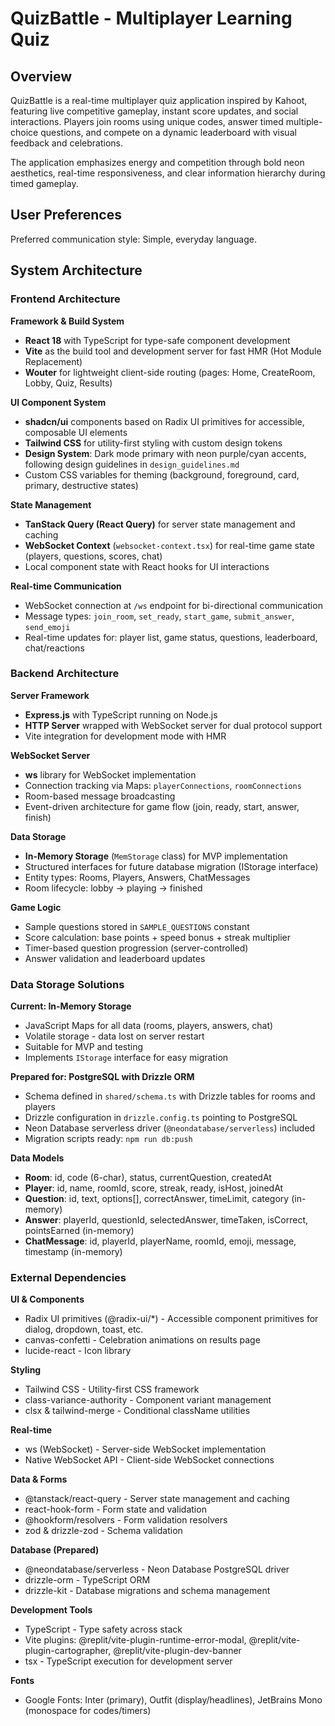 # QuizBattle - Multiplayer Learning Quiz

## Overview

QuizBattle is a real-time multiplayer quiz application inspired by Kahoot, featuring live competitive gameplay, instant score updates, and social interactions. Players join rooms using unique codes, answer timed multiple-choice questions, and compete on a dynamic leaderboard with visual feedback and celebrations.

The application emphasizes energy and competition through bold neon aesthetics, real-time responsiveness, and clear information hierarchy during timed gameplay.

## User Preferences

Preferred communication style: Simple, everyday language.

## System Architecture

### Frontend Architecture

**Framework & Build System**
- **React 18** with TypeScript for type-safe component development
- **Vite** as the build tool and development server for fast HMR (Hot Module Replacement)
- **Wouter** for lightweight client-side routing (pages: Home, CreateRoom, Lobby, Quiz, Results)

**UI Component System**
- **shadcn/ui** components based on Radix UI primitives for accessible, composable UI elements
- **Tailwind CSS** for utility-first styling with custom design tokens
- **Design System**: Dark mode primary with neon purple/cyan accents, following design guidelines in `design_guidelines.md`
- Custom CSS variables for theming (background, foreground, card, primary, destructive states)

**State Management**
- **TanStack Query (React Query)** for server state management and caching
- **WebSocket Context** (`websocket-context.tsx`) for real-time game state (players, questions, scores, chat)
- Local component state with React hooks for UI interactions

**Real-time Communication**
- WebSocket connection at `/ws` endpoint for bi-directional communication
- Message types: `join_room`, `set_ready`, `start_game`, `submit_answer`, `send_emoji`
- Real-time updates for: player list, game status, questions, leaderboard, chat/reactions

### Backend Architecture

**Server Framework**
- **Express.js** with TypeScript running on Node.js
- **HTTP Server** wrapped with WebSocket server for dual protocol support
- Vite integration for development mode with HMR

**WebSocket Server**
- **ws** library for WebSocket implementation
- Connection tracking via Maps: `playerConnections`, `roomConnections`
- Room-based message broadcasting
- Event-driven architecture for game flow (join, ready, start, answer, finish)

**Data Storage**
- **In-Memory Storage** (`MemStorage` class) for MVP implementation
- Structured interfaces for future database migration (IStorage interface)
- Entity types: Rooms, Players, Answers, ChatMessages
- Room lifecycle: lobby → playing → finished

**Game Logic**
- Sample questions stored in `SAMPLE_QUESTIONS` constant
- Score calculation: base points + speed bonus + streak multiplier
- Timer-based question progression (server-controlled)
- Answer validation and leaderboard updates

### Data Storage Solutions

**Current: In-Memory Storage**
- JavaScript Maps for all data (rooms, players, answers, chat)
- Volatile storage - data lost on server restart
- Suitable for MVP and testing
- Implements `IStorage` interface for easy migration

**Prepared for: PostgreSQL with Drizzle ORM**
- Schema defined in `shared/schema.ts` with Drizzle tables for rooms and players
- Drizzle configuration in `drizzle.config.ts` pointing to PostgreSQL
- Neon Database serverless driver (`@neondatabase/serverless`) included
- Migration scripts ready: `npm run db:push`

**Data Models**
- **Room**: id, code (6-char), status, currentQuestion, createdAt
- **Player**: id, name, roomId, score, streak, ready, isHost, joinedAt
- **Question**: id, text, options[], correctAnswer, timeLimit, category (in-memory)
- **Answer**: playerId, questionId, selectedAnswer, timeTaken, isCorrect, pointsEarned (in-memory)
- **ChatMessage**: id, playerId, playerName, roomId, emoji, message, timestamp (in-memory)

### External Dependencies

**UI & Components**
- Radix UI primitives (@radix-ui/*) - Accessible component primitives for dialog, dropdown, toast, etc.
- canvas-confetti - Celebration animations on results page
- lucide-react - Icon library

**Styling**
- Tailwind CSS - Utility-first CSS framework
- class-variance-authority - Component variant management
- clsx & tailwind-merge - Conditional className utilities

**Real-time**
- ws (WebSocket) - Server-side WebSocket implementation
- Native WebSocket API - Client-side WebSocket connections

**Data & Forms**
- @tanstack/react-query - Server state management and caching
- react-hook-form - Form state and validation
- @hookform/resolvers - Form validation resolvers
- zod & drizzle-zod - Schema validation

**Database (Prepared)**
- @neondatabase/serverless - Neon Database PostgreSQL driver
- drizzle-orm - TypeScript ORM
- drizzle-kit - Database migrations and schema management

**Development Tools**
- TypeScript - Type safety across stack
- Vite plugins: @replit/vite-plugin-runtime-error-modal, @replit/vite-plugin-cartographer, @replit/vite-plugin-dev-banner
- tsx - TypeScript execution for development server

**Fonts**
- Google Fonts: Inter (primary), Outfit (display/headlines), JetBrains Mono (monospace for codes/timers)